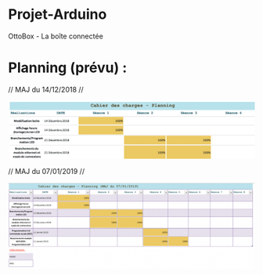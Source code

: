 # Projet-Arduino
OttoBox - La boîte connectée
<br/>
# Planning (prévu) :
// MAJ du 14/12/2018 //

![alt tag](https://raw.githubusercontent.com/ProjetOttoBox/Projet-Arduino/master/Ressources/Plannin_MAJ_14_12_2018.png)



// MAJ du 07/01/2019 //


![alt tag](https://raw.githubusercontent.com/ProjetOttoBox/Projet-Arduino/master/Ressources/Planning_MAJ_07_01_2019.png)
